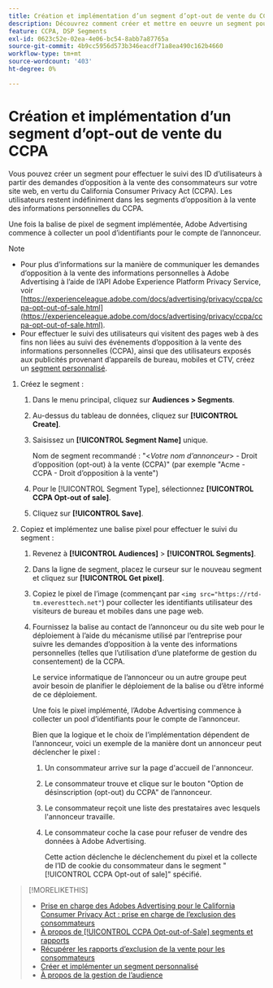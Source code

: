 ```yaml
---
title: Création et implémentation d’un segment d’opt-out de vente du CCPA
description: Découvrez comment créer et mettre en oeuvre un segment pour effectuer le suivi des identifiants d’utilisateurs à partir des demandes d’opposition à la vente des consommateurs.
feature: CCPA, DSP Segments
exl-id: 0623c52e-02ea-4e06-bc54-8abb7a87765a
source-git-commit: 4b9cc5956d573b346eacdf71a8ea490c162b4660
workflow-type: tm+mt
source-wordcount: '403'
ht-degree: 0%

---
```


# Création et implémentation d’un segment d’opt-out de vente du CCPA

Vous pouvez créer un segment pour effectuer le suivi des ID d’utilisateurs à partir des demandes d’opposition à la vente des consommateurs sur votre site web, en vertu du California Consumer Privacy Act (CCPA). Les utilisateurs restent indéfiniment dans les segments d’opposition à la vente des informations personnelles du CCPA.

Une fois la balise de pixel de segment implémentée, Adobe Advertising commence à collecter un pool d’identifiants pour le compte de l’annonceur.

>[!NOTE]
>
>* Pour plus d’informations sur la manière de communiquer les demandes d’opposition à la vente des informations personnelles à Adobe Advertising à l’aide de l’API Adobe Experience Platform Privacy Service, voir [https://experienceleague.adobe.com/docs/advertising/privacy/ccpa/ccpa-opt-out-of-sale.html](https://experienceleague.adobe.com/docs/advertising/privacy/ccpa/ccpa-opt-out-of-sale.html).
>* Pour effectuer le suivi des utilisateurs qui visitent des pages web à des fins non liées au suivi des événements d’opposition à la vente des informations personnelles (CCPA), ainsi que des utilisateurs exposés aux publicités provenant d’appareils de bureau, mobiles et CTV, créez un [segment personnalisé](/help/dsp/audiences/custom-segment-create.md).

1. Créez le segment :

   1. Dans le menu principal, cliquez sur **Audiences > Segments**.

   1. Au-dessus du tableau de données, cliquez sur **[!UICONTROL Create]**.

   1. Saisissez un **[!UICONTROL Segment Name]** unique.

      Nom de segment recommandé : &quot;&lt;*Votre nom d’annonceur*> - Droit d’opposition (opt-out) à la vente (CCPA)&quot; (par exemple &quot;Acme - CCPA - Droit d’opposition à la vente&quot;)

   1. Pour le [!UICONTROL Segment Type], sélectionnez **[!UICONTROL CCPA Opt-out of sale]**.

   1. Cliquez sur **[!UICONTROL Save]**.

1. Copiez et implémentez une balise pixel pour effectuer le suivi du segment :

   1. Revenez à **[!UICONTROL Audiences]** > **[!UICONTROL Segments]**.

   1. Dans la ligne de segment, placez le curseur sur le nouveau segment et cliquez sur **[!UICONTROL Get pixel]**.

   1. Copiez le pixel de l’image (commençant par `<img src="https://rtd-tm.everesttech.net"`) pour collecter les identifiants utilisateur des visiteurs de bureau et mobiles dans une page web.

   1. Fournissez la balise au contact de l’annonceur ou du site web pour le déploiement à l’aide du mécanisme utilisé par l’entreprise pour suivre les demandes d’opposition à la vente des informations personnelles (telles que l’utilisation d’une plateforme de gestion du consentement) de la CCPA.

      Le service informatique de l’annonceur ou un autre groupe peut avoir besoin de planifier le déploiement de la balise ou d’être informé de ce déploiement.

      Une fois le pixel implémenté, l’Adobe Advertising commence à collecter un pool d’identifiants pour le compte de l’annonceur.

      Bien que la logique et le choix de l’implémentation dépendent de l’annonceur, voici un exemple de la manière dont un annonceur peut déclencher le pixel :

      1. Un consommateur arrive sur la page d&#39;accueil de l&#39;annonceur.
      1. Le consommateur trouve et clique sur le bouton &quot;Option de désinscription (opt-out) du CCPA&quot; de l’annonceur.
      1. Le consommateur reçoit une liste des prestataires avec lesquels l&#39;annonceur travaille.
      1. Le consommateur coche la case pour refuser de vendre des données à Adobe Advertising.

         Cette action déclenche le déclenchement du pixel et la collecte de l’ID de cookie du consommateur dans le segment &quot;[!UICONTROL CCPA Opt-out of sale]&quot; spécifié.

>[!MORELIKETHIS]
>
>* [Prise en charge des Adobes Advertising pour le California Consumer Privacy Act : prise en charge de l’exclusion des consommateurs](/help/privacy/ccpa/ccpa-opt-out-of-sale.md)
>* [À propos de [!UICONTROL CCPA Opt-out-of-Sale] segments et rapports](ccpa-opt-out-about.md)
>* [Récupérer les rapports d’exclusion de la vente pour les consommateurs](ccpa-opt-out-segment-report-retrieve.md)
>* [Créer et implémenter un segment personnalisé](custom-segment-create.md)
>* [À propos de la gestion de l’audience](audience-about.md)
